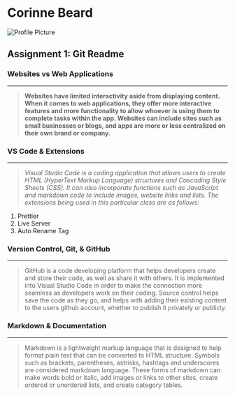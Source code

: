 # Corinne Beard

![Profile Picture](https://encrypted-tbn0.gstatic.com/images?q=tbn:ANd9GcTqiQqO7qiDXU5rFeUXna2weOAAs-HQVJQFHQ&s)

## Assignment 1: Git Readme

### Websites vs Web Applications

---

> **Websites have limited interactivity aside from displaying content. When it comes to web applications, they offer more interactive features and more functionality to allow whoever is using them to complete tasks within the app. Websites can include sites such as small businesses or blogs, and apps are more or less centralized on their own brand or company.**

### VS Code & Extensions

---

> _Visual Studio Code is a coding application that allows users to create HTML (HyperText Markup Language) structures and Cascading Style Sheets (CSS). It can also incorporate functions such as JavaScript and markdown code to include images, website links and lists. The extensions being used in this particular class are as follows:_

1. Prettier
2. Live Server
3. Auto Rename Tag

### Version Control, Git, & GitHub

---

> GitHub is a code developing platform that helps developers create and store their code, as well as share it with others. It is implemented into Visual Studio Code in order to make the connection more seamless as developers work on their coding. Source control helps save the code as they go, and helps with adding their existing content to the users github account, whether to publish it privately or publicly.

### Markdown & Documentation

---

> Markdown is a lightweight markup language that is designed to help format plain text that can be converted to HTML structure. Symbols such as brackets, parentheses, astrisks, hashtags and underscores are considered markdown language. These forms of markdown can make words bold or italic, add images or links to other sites, create ordered or unordered lists, and create category tables.
